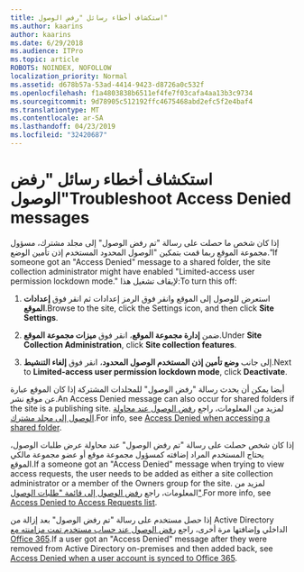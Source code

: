 ```yaml
---
title: استكشاف أخطاء رسائل "رفض الوصول"
ms.author: kaarins
author: kaarins
ms.date: 6/29/2018
ms.audience: ITPro
ms.topic: article
ROBOTS: NOINDEX, NOFOLLOW
localization_priority: Normal
ms.assetid: d678b57a-53ad-4414-9423-d8726a0c532f
ms.openlocfilehash: f1a4803838b6511ef4fe7f03cafa4aa13b3c9734
ms.sourcegitcommit: 9d78905c512192ffc4675468abd2efc5f2e4baf4
ms.translationtype: MT
ms.contentlocale: ar-SA
ms.lasthandoff: 04/23/2019
ms.locfileid: "32420687"
---
```

# <a name="troubleshoot-access-denied-messages"></a><span data-ttu-id="3b632-102">استكشاف أخطاء رسائل "رفض الوصول"</span><span class="sxs-lookup"><span data-stu-id="3b632-102">Troubleshoot Access Denied messages</span></span>

<span data-ttu-id="3b632-103">إذا كان شخص ما حصلت على رسالة "تم رفض الوصول" إلى مجلد مشترك، مسؤول مجموعة الموقع ربما قمت بتمكين "الوصول المحدود المستخدم إذن تأمين الوضع."</span><span class="sxs-lookup"><span data-stu-id="3b632-103">If someone got an "Access Denied" message to a shared folder, the site collection administrator might have enabled "Limited-access user permission lockdown mode."</span></span> <span data-ttu-id="3b632-104">لإيقاف تشغيل هذا:</span><span class="sxs-lookup"><span data-stu-id="3b632-104">To turn this off:</span></span> 
  
1. <span data-ttu-id="3b632-105">استعرض للوصول إلى الموقع وانقر فوق الرمز إعدادات ثم انقر فوق **إعدادات الموقع**.</span><span class="sxs-lookup"><span data-stu-id="3b632-105">Browse to the site, click the Settings icon, and then click **Site Settings**.</span></span>
    
2. <span data-ttu-id="3b632-106">ضمن **إدارة مجموعة الموقع**، انقر فوق **ميزات مجموعة الموقع**.</span><span class="sxs-lookup"><span data-stu-id="3b632-106">Under **Site Collection Administration**, click **Site collection features**.</span></span>
    
3. <span data-ttu-id="3b632-107">إلى جانب **وضع تأمين إذن المستخدم الوصول المحدود**، انقر فوق **إلغاء التنشيط**.</span><span class="sxs-lookup"><span data-stu-id="3b632-107">Next to **Limited-access user permission lockdown mode**, click **Deactivate**.</span></span>
    
<span data-ttu-id="3b632-108">أيضا يمكن أن يحدث رسالة "رفض الوصول" للمجلدات المشتركة إذا كان الموقع عبارة عن موقع نشر.</span><span class="sxs-lookup"><span data-stu-id="3b632-108">An Access Denied message can also occur for shared folders if the site is a publishing site.</span></span> <span data-ttu-id="3b632-109">لمزيد من المعلومات، راجع [رفض الوصول عند محاولة الوصول إلى مجلد مشترك](https://go.microsoft.com/fwlink/?linkid=2004317).</span><span class="sxs-lookup"><span data-stu-id="3b632-109">For info, see [Access Denied when accessing a shared folder](https://go.microsoft.com/fwlink/?linkid=2004317).</span></span>
  
<span data-ttu-id="3b632-110">إذا كان شخص حصلت على رسالة "تم رفض الوصول" عند محاولة عرض طلبات الوصول، يحتاج المستخدم المراد إضافته كمسؤول مجموعة موقع أو عضو مجموعة مالكي الموقع.</span><span class="sxs-lookup"><span data-stu-id="3b632-110">If a someone got an "Access Denied" message when trying to view access requests, the user needs to be added as either a site collection administrator or a member of the Owners group for the site.</span></span> <span data-ttu-id="3b632-111">لمزيد من المعلومات، راجع [رفض الوصول إلى قائمة "طلبات الوصول"](https://go.microsoft.com/fwlink/?linkid=2004220).</span><span class="sxs-lookup"><span data-stu-id="3b632-111">For more info, see [Access Denied to Access Requests list](https://go.microsoft.com/fwlink/?linkid=2004220).</span></span>
  
<span data-ttu-id="3b632-112">إذا حصل مستخدم على رسالة "تم رفض الوصول" بعد إزالة من Active Directory الداخلي وإضافتها مرة أخرى، راجع [رفض الوصول عند حساب مستخدم تمت مزامنته مع Office 365](https://go.microsoft.com/fwlink/?linkid=2004318).</span><span class="sxs-lookup"><span data-stu-id="3b632-112">If a user got an "Access Denied" message after they were removed from Active Directory on-premises and then added back, see [Access Denied when a user account is synced to Office 365](https://go.microsoft.com/fwlink/?linkid=2004318).</span></span>
  

